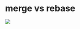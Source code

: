 # merge vs rebase

<img src="/merge-rebase.png" class="w-100 mx-auto mt-20" />

<!-- 
merge 与 rebase 的区别：
1) 生成的历史树结构是不用的。
2) merge 会创建一个新的提交。
 -->
